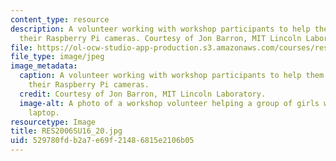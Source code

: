 ```yaml
---
content_type: resource
description: A volunteer working with workshop participants to help them with coding
  their Raspberry Pi cameras. Courtesy of Jon Barron, MIT Lincoln Laboratory.
file: https://ol-ocw-studio-app-production.s3.amazonaws.com/courses/res-2-006-girls-who-build-cameras-summer-2016/529780fdb2a7e69f21486815e2106b05_RES2006SU16_20.jpg
file_type: image/jpeg
image_metadata:
  caption: A volunteer working with workshop participants to help them with coding
    their Raspberry Pi cameras.
  credit: Courtesy of Jon Barron, MIT Lincoln Laboratory.
  image-alt: A photo of a workshop volunteer helping a group of girls working at a
    laptop.
resourcetype: Image
title: RES2006SU16_20.jpg
uid: 529780fd-b2a7-e69f-2148-6815e2106b05
---
```

